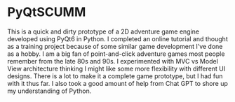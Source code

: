 # PyQtSCUMM

This is a quick and dirty prototype of a 2D adventure game engine developed using PyQt6 in Python. I completed an online tutorial and thought as a training project because of some similar game development I’ve done as a hobby. I am a big fan of point-and-click adventure games most people remember from the late 80s and 90s. I experimented with MVC vs Model View architecture thinking I might like some more flexibility with different UI designs. There is a lot to make it a complete game prototype, but I had fun with it thus far. I also took a good amount of help from Chat GPT to shore up my understanding of Python.
